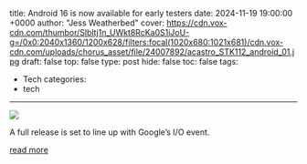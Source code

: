 title: Android 16 is now available for early testers
date: 2024-11-19 19:00:00 +0000
author: "Jess Weatherbed"
cover: https://cdn.vox-cdn.com/thumbor/Slbltj1n_UWkt8RcKa0S1iJoU-g=/0x0:2040x1360/1200x628/filters:focal(1020x680:1021x681)/cdn.vox-cdn.com/uploads/chorus_asset/file/24007892/acastro_STK112_android_01.jpg
draft: false
top: false
type: post
hide: false
toc: false
tags:
  - Tech
categories:
  - tech
---

![](https://cdn.vox-cdn.com/thumbor/Slbltj1n_UWkt8RcKa0S1iJoU-g=/0x0:2040x1360/1200x628/filters:focal(1020x680:1021x681)/cdn.vox-cdn.com/uploads/chorus_asset/file/24007892/acastro_STK112_android_01.jpg)

A full release is set to line up with Google’s I/O event.

[read more](https://www.theverge.com/2024/11/19/24300673/android-16-developer-preview-availability-release-timeline)
